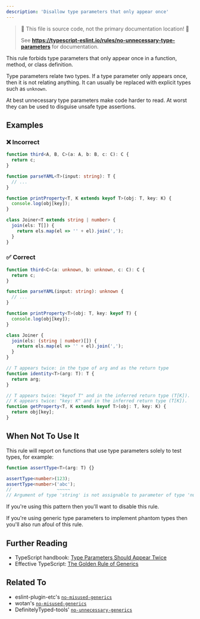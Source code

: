 ```yaml
---
description: 'Disallow type parameters that only appear once'
---
```


> 🛑 This file is source code, not the primary documentation location! 🛑
>
> See **https://typescript-eslint.io/rules/no-unnecessary-type-parameters** for documentation.

This rule forbids type parameters that only appear once in a function, method, or class definition.

Type parameters relate two types. If a type parameter only appears once, then it is not relating anything. It can usually be replaced with explicit types such as `unknown`.

At best unnecessary type parameters make code harder to read. At worst they can be used to disguise unsafe type assertions.

## Examples

<!--tabs-->

### ❌ Incorrect

```ts
function third<A, B, C>(a: A, b: B, c: C): C {
  return c;
}

function parseYAML<T>(input: string): T {
  // ...
}

function printProperty<T, K extends keyof T>(obj: T, key: K) {
  console.log(obj[key]);
}

class Joiner<T extends string | number> {
  join(els: T[]) {
    return els.map(el => '' + el).join(',');
  }
}
```

### ✅ Correct

```ts
function third<C>(a: unknown, b: unknown, c: C): C {
  return c;
}

function parseYAML(input: string): unknown {
  // ...
}

function printProperty<T>(obj: T, key: keyof T) {
  console.log(obj[key]);
}

class Joiner {
  join(els: (string | number)[]) {
    return els.map(el => '' + el).join(',');
  }
}

// T appears twice: in the type of arg and as the return type
function identity<T>(arg: T): T {
  return arg;
}

// T appears twice: "keyof T" and in the inferred return type (T[K]).
// K appears twice: "key: K" and in the inferred return type (T[K]).
function getProperty<T, K extends keyof T>(obj: T, key: K) {
  return obj[key];
}
```

## When Not To Use It

This rule will report on functions that use type parameters solely to test types, for example:

```ts
function assertType<T>(arg: T) {}

assertType<number>(123);
assertType<number>('abc');
//                 ~~~~~
// Argument of type 'string' is not assignable to parameter of type 'number'.
```

If you're using this pattern then you'll want to disable this rule.

If you're using generic type parameters to implement phantom types then you'll also run afoul of this rule.

## Further Reading

- TypeScript handbook: [Type Parameters Should Appear Twice](https://microsoft.github.io/TypeScript-New-Handbook/everything/#type-parameters-should-appear-twice)
- Effective TypeScript: [The Golden Rule of Generics](https://effectivetypescript.com/2020/08/12/generics-golden-rule/)

## Related To

- eslint-plugin-etc's [`no-misused-generics`](https://github.com/cartant/eslint-plugin-etc/blob/main/docs/rules/no-misused-generics.md)
- wotan's [`no-misused-generics`](https://github.com/fimbullinter/wotan/blob/master/packages/mimir/docs/no-misused-generics.md)
- DefinitelyTyped-tools' [`no-unnecessary-generics`](https://github.com/microsoft/DefinitelyTyped-tools/blob/main/packages/eslint-plugin/docs/rules/no-unnecessary-generics.md)
